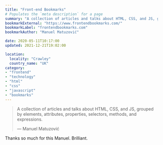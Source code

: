 ```yaml
---
title: "Front-end Bookmarks"
# Populates the `meta description` for a page
summary: "A collection of articles and talks about HTML, CSS, and JS, grouped by elements, attributes, properties, selectors, methods, and expressions."
bookmarkExternal: "https://www.frontendbookmarks.com/"
bookmarkLabel: "frontendbookmarks.com"
bookmarkAuthor: "Manuel Matuzović"

date: 2020-05-11T10:17:00
updated: 2021-12-21T19:02:00

location:
  locality: "Crawley"
  country_name: "UK"
category:
- "frontend"
- "technology"
- "html"
- "css"
- "javascript"
- "bookmarks"
---
```


> A collection of articles and talks about HTML, CSS, and JS, grouped by elements, attributes, properties, selectors, methods, and expressions.
> <footer>&mdash; Manuel Matuzović</footer>

Thanks so much for this Manuel. Brilliant.
